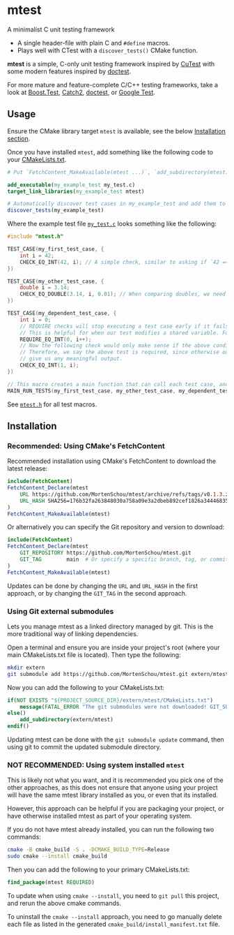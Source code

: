  # mtest
A minimalist C unit testing framework
 - A single header-file with plain C and `#define` macros.
 - Plays well with CTest with a `discover_tests()` CMake function.

**mtest** is a simple, C-only unit testing framework inspired by [CuTest](https://cutest.sourceforge.net/) with some modern features inspired by [doctest](https://github.com/doctest/doctest).

For more mature and feature-complete C/C++ testing frameworks, take a look at [Boost.Test](https://github.com/boostorg/test), [Catch2](https://github.com/catchorg/Catch2), [doctest](https://github.com/doctest/doctest), or [Google Test](https://github.com/google/googletest).

## Usage

Ensure the CMake library target `mtest` is available, see the below [Installation section](#installation).

Once you have installed `mtest`, add something like the following code to your [CMakeLists.txt](example/CMakeLists.txt).
```cmake
# Put `FetchContent_MakeAvailable(mtest ...)`, `add_subdirectory(mtest)` or `find_package(mtest)` here.

add_executable(my_example_test my_test.c)
target_link_libraries(my_example_test mtest)

# Automatically discover test cases in my_example_test and add them to CTest.
discover_tests(my_example_test)
```

Where the example test file [`my_test.c`](example/my_test.c) looks something like the following:
```c
#include "mtest.h"

TEST_CASE(my_first_test_case, {
    int i = 42;
    CHECK_EQ_INT(42, i); // A simple check, similar to asking if `42 == i`.
})

TEST_CASE(my_other_test_case, {
    double i = 3.14;
    CHECK_EQ_DOUBLE(3.14, i, 0.01); // When comparing doubles, we need to specify a tolerance - here we choose 0.01
})

TEST_CASE(my_dependent_test_case, {
    int i = 0;
    // REQUIRE checks will stop executing a test case early if it fails.
    // This is helpful for when our test modifies a shared variable. For example:
    REQUIRE_EQ_INT(0, i++);
    // Now the following check would only make sense if the above condition succeeded.
    // Therefore, we say the above test is required, since otherwise our check wouldn't
    // give us any meaningful output.
    CHECK_EQ_INT(1, i);
})

// This macro creates a main function that can call each test case, and it tells CTest which test cases are available.
MAIN_RUN_TESTS(my_first_test_case, my_other_test_case, my_dependent_test_case)
```

See [`mtest.h`](include/mtest.h) for all test macros.

## Installation

### Recommended: Using CMake's FetchContent

Recommended installation using CMake's FetchContent to download the latest release:
```cmake
include(FetchContent)
FetchContent_Declare(mtest
    URL https://github.com/MortenSchou/mtest/archive/refs/tags/v0.1.3.zip
    URL_HASH SHA256=176b32fa263848030a758a09e3a2dbeb892cef1826a344468351376d7afb8603
)
FetchContent_MakeAvailable(mtest)
```

Or alternatively you can specify the Git repository and version to download:

```cmake
include(FetchContent)
FetchContent_Declare(mtest
    GIT_REPOSITORY https://github.com/MortenSchou/mtest.git
    GIT_TAG        main  # Or specify a specific branch, tag, or commit hash.
)
FetchContent_MakeAvailable(mtest)
```

Updates can be done by changing the `URL` and `URL_HASH` in the first approach,
or by changing the `GIT_TAG` in the second approach.

### Using Git external submodules

Lets you manage mtest as a linked directory managed by git. This is the
more traditional way of linking dependencies.

Open a terminal and ensure you are inside your project's root
(where your main CMakeLists.txt file is located). Then type the following:
```bash
mkdir extern
git submodule add https://github.com/MortenSchou/mtest.git extern/mtest
```

Now you can add the following to your CMakeLists.txt:
```cmake
if(NOT EXISTS "${PROJECT_SOURCE_DIR}/extern/mtest/CMakeLists.txt")
    message(FATAL_ERROR "The git submodules were not downloaded! GIT_SUBMODULE was turned off or failed. Did you forget to run `git submodule init` after cloning?")
else()
    add_subdirectory(extern/mtest)
endif()
```

Updating mtest can be done with the `git submodule update` command, then
using git to commit the updated submodule directory.

### NOT RECOMMENDED: Using system installed `mtest`

This is likely not what you want, and it is recommended you pick one of the
other approaches, as this does not ensure that anyone using your project will
have the same mtest library installed as you, or even that its installed.

However, this approach can be helpful if you are packaging your project, or have
otherwise installed mtest as part of your operating system.

If you do not have mtest already installed, you can run the following two
commands:
```bash
cmake -B cmake_build -S . -DCMAKE_BUILD_TYPE=Release
sudo cmake --install cmake_build
```

Then you can add the following to your primary CMakeLists.txt:
```cmake
find_package(mtest REQUIRED)
```

To update when using `cmake --install`, you need to `git pull` this project,
and rerun the above cmake commands.

To uninstall the `cmake --install` approach, you need to go manually
delete each file as listed in the generated `cmake_build/install_manifest.txt`
file.
